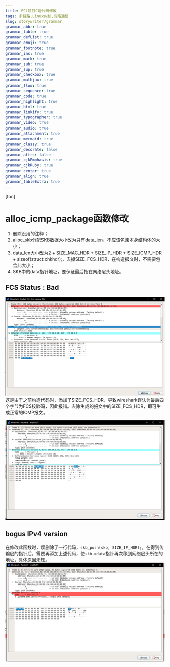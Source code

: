 ```yaml
---
title: PCL项目C端代码修改
tags: 多链路,Linux内核,网络通信
slug: storywriter/grammar
grammar_abbr: true
grammar_table: true
grammar_defList: true
grammar_emoji: true
grammar_footnote: true
grammar_ins: true
grammar_mark: true
grammar_sub: true
grammar_sup: true
grammar_checkbox: true
grammar_mathjax: true
grammar_flow: true
grammar_sequence: true
grammar_code: true
grammar_highlight: true
grammar_html: true
grammar_linkify: true
grammar_typographer: true
grammar_video: true
grammar_audio: true
grammar_attachment: true
grammar_mermaid: true
grammar_classy: true
grammar_decorate: false
grammar_attrs: false
grammar_cjkEmphasis: true
grammar_cjkRuby: true
grammar_center: true
grammar_align: true
grammar_tableExtra: true
---
```



[toc]
# alloc_icmp_package函数修改

1. 删除没用的注释；
2. alloc_skb分配SKB数据大小改为只有data_len，不应该包含本身结构体的大小；
3. data_len大小改为2 + SIZE_MAC_HDR + SIZE_IP_HDR + SIZE_ICMP_HDR + sizeof(struct chkhdr);，去掉SIZE_FCS_HDR，在构造报文时，不需要包含此大小；
4. SKB中的data指针地址，要保证最后指在网络层头地址。

## FCS Status : Bad

![构造的ICMP报文提示错误](./images/1654604153953.png)
这是由于之前构造代码时，添加了SIZE_FCS_HDR，导致wireshark误认为最后四个字节为FCS校验码，因此报错。去除生成的报文中的SIZE_FCS_HDR，即可生成正常的ICMP报文。

![无FCS校验错误信息](./images/1654604301038.png)
## bogus IPv4 version
在修改此函数时，误删除了一行代码，`skb_push(skb, SIZE_IP_HDR);`，在得到传输层的指针后，需要再添加上述代码，使`skb->data`指针再次移到网络层头所在的地址，具体原因未知。
![bogus IPv4 version](./images/1654604415789.png)